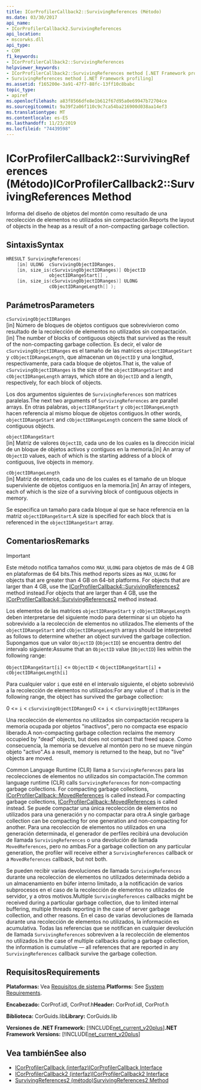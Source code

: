 ```yaml
---
title: ICorProfilerCallback2::SurvivingReferences (Método)
ms.date: 03/30/2017
api_name:
- ICorProfilerCallback2.SurvivingReferences
api_location:
- mscorwks.dll
api_type:
- COM
f1_keywords:
- ICorProfilerCallback2::SurvivingReferences
helpviewer_keywords:
- ICorProfilerCallback2::SurvivingReferences method [.NET Framework profiling]
- SurvivingReferences method [.NET Framework profiling]
ms.assetid: f165200e-3a91-47f7-88fc-13ff10c8babc
topic_type:
- apiref
ms.openlocfilehash: a83f8566dfe8e1b612f67d95a0e69947b72704ce
ms.sourcegitcommit: 9a39f2a06f110c9c7ca54ba216900d038aa14ef3
ms.translationtype: MT
ms.contentlocale: es-ES
ms.lasthandoff: 11/23/2019
ms.locfileid: "74439598"
---
```

# <a name="icorprofilercallback2survivingreferences-method"></a><span data-ttu-id="beacb-102">ICorProfilerCallback2::SurvivingReferences (Método)</span><span class="sxs-lookup"><span data-stu-id="beacb-102">ICorProfilerCallback2::SurvivingReferences Method</span></span>
<span data-ttu-id="beacb-103">Informa del diseño de objetos del montón como resultado de una recolección de elementos no utilizados sin compactación.</span><span class="sxs-lookup"><span data-stu-id="beacb-103">Reports the layout of objects in the heap as a result of a non-compacting garbage collection.</span></span>  
  
## <a name="syntax"></a><span data-ttu-id="beacb-104">Sintaxis</span><span class="sxs-lookup"><span data-stu-id="beacb-104">Syntax</span></span>  
  
```cpp  
HRESULT SurvivingReferences(  
    [in] ULONG  cSurvivingObjectIDRanges,  
    [in, size_is(cSurvivingObjectIDRanges)] ObjectID  
                objectIDRangeStart[] ,  
    [in, size_is(cSurvivingObjectIDRanges)] ULONG  
                cObjectIDRangeLength[] );  
```  
  
## <a name="parameters"></a><span data-ttu-id="beacb-105">Parámetros</span><span class="sxs-lookup"><span data-stu-id="beacb-105">Parameters</span></span>  
 `cSurvivingObjectIDRanges`  
 <span data-ttu-id="beacb-106">[in] Número de bloques de objetos contiguos que sobrevivieron como resultado de la recolección de elementos no utilizados sin compactación.</span><span class="sxs-lookup"><span data-stu-id="beacb-106">[in] The number of blocks of contiguous objects that survived as the result of the non-compacting garbage collection.</span></span> <span data-ttu-id="beacb-107">Es decir, el valor de `cSurvivingObjectIDRanges` es el tamaño de las matrices `objectIDRangeStart` y `cObjectIDRangeLength`, que almacenan un `ObjectID` y una longitud, respectivamente, para cada bloque de objetos.</span><span class="sxs-lookup"><span data-stu-id="beacb-107">That is, the value of `cSurvivingObjectIDRanges` is the size of the `objectIDRangeStart` and `cObjectIDRangeLength` arrays, which store an `ObjectID` and a length, respectively, for each block of objects.</span></span>  
  
 <span data-ttu-id="beacb-108">Los dos argumentos siguientes de `SurvivingReferences` son matrices paralelas.</span><span class="sxs-lookup"><span data-stu-id="beacb-108">The next two arguments of `SurvivingReferences` are parallel arrays.</span></span> <span data-ttu-id="beacb-109">En otras palabras, `objectIDRangeStart` y `cObjectIDRangeLength` hacen referencia al mismo bloque de objetos contiguos.</span><span class="sxs-lookup"><span data-stu-id="beacb-109">In other words, `objectIDRangeStart` and `cObjectIDRangeLength` concern the same block of contiguous objects.</span></span>  
  
 `objectIDRangeStart`  
 <span data-ttu-id="beacb-110">[in] Matriz de valores `ObjectID`, cada uno de los cuales es la dirección inicial de un bloque de objetos activos y contiguos en la memoria.</span><span class="sxs-lookup"><span data-stu-id="beacb-110">[in] An array of `ObjectID` values, each of which is the starting address of a block of contiguous, live objects in memory.</span></span>  
  
 `cObjectIDRangeLength`  
 <span data-ttu-id="beacb-111">[in] Matriz de enteros, cada uno de los cuales es el tamaño de un bloque superviviente de objetos contiguos en la memoria.</span><span class="sxs-lookup"><span data-stu-id="beacb-111">[in] An array of integers, each of which is the size of a surviving block of contiguous objects in memory.</span></span>  
  
 <span data-ttu-id="beacb-112">Se especifica un tamaño para cada bloque al que se hace referencia en la matriz `objectIDRangeStart`.</span><span class="sxs-lookup"><span data-stu-id="beacb-112">A size is specified for each block that is referenced in the `objectIDRangeStart` array.</span></span>  
  
## <a name="remarks"></a><span data-ttu-id="beacb-113">Comentarios</span><span class="sxs-lookup"><span data-stu-id="beacb-113">Remarks</span></span>  
  
> [!IMPORTANT]
> <span data-ttu-id="beacb-114">Este método notifica tamaños como `MAX_ULONG` para objetos de más de 4 GB en plataformas de 64 bits.</span><span class="sxs-lookup"><span data-stu-id="beacb-114">This method reports sizes as `MAX_ULONG` for objects that are greater than 4 GB on 64-bit platforms.</span></span> <span data-ttu-id="beacb-115">For objects that are larger than 4 GB, use the [ICorProfilerCallback4::SurvivingReferences2](../../../../docs/framework/unmanaged-api/profiling/icorprofilercallback4-survivingreferences2-method.md) method instead.</span><span class="sxs-lookup"><span data-stu-id="beacb-115">For objects that are larger than 4 GB, use the [ICorProfilerCallback4::SurvivingReferences2](../../../../docs/framework/unmanaged-api/profiling/icorprofilercallback4-survivingreferences2-method.md) method instead.</span></span>  
  
 <span data-ttu-id="beacb-116">Los elementos de las matrices `objectIDRangeStart` y `cObjectIDRangeLength` deben interpretarse del siguiente modo para determinar si un objeto ha sobrevivido a la recolección de elementos no utilizados.</span><span class="sxs-lookup"><span data-stu-id="beacb-116">The elements of the `objectIDRangeStart` and `cObjectIDRangeLength` arrays should be interpreted as follows to determine whether an object survived the garbage collection.</span></span> <span data-ttu-id="beacb-117">Supongamos que un valor `ObjectID` (`ObjectID`) se encuentra dentro del intervalo siguiente:</span><span class="sxs-lookup"><span data-stu-id="beacb-117">Assume that an `ObjectID` value (`ObjectID`) lies within the following range:</span></span>  
  
 `ObjectIDRangeStart[i]` <= `ObjectID` < `ObjectIDRangeStart[i]` + `cObjectIDRangeLength[i]`  
  
 <span data-ttu-id="beacb-118">Para cualquier valor `i` que esté en el intervalo siguiente, el objeto sobrevivió a la recolección de elementos no utilizados:</span><span class="sxs-lookup"><span data-stu-id="beacb-118">For any value of `i` that is in the following range, the object has survived the garbage collection:</span></span>  
  
 <span data-ttu-id="beacb-119">0 <= `i` < `cSurvivingObjectIDRanges`</span><span class="sxs-lookup"><span data-stu-id="beacb-119">0 <= `i` < `cSurvivingObjectIDRanges`</span></span>  
  
 <span data-ttu-id="beacb-120">Una recolección de elementos no utilizados sin compactación recupera la memoria ocupada por objetos "inactivos", pero no compacta ese espacio liberado.</span><span class="sxs-lookup"><span data-stu-id="beacb-120">A non-compacting garbage collection reclaims the memory occupied by "dead" objects, but does not compact that freed space.</span></span> <span data-ttu-id="beacb-121">Como consecuencia, la memoria se devuelve al montón pero no se mueve ningún objeto "activo".</span><span class="sxs-lookup"><span data-stu-id="beacb-121">As a result, memory is returned to the heap, but no "live" objects are moved.</span></span>  
  
 <span data-ttu-id="beacb-122">Common Language Runtime (CLR) llama a `SurvivingReferences` para las recolecciones de elementos no utilizados sin compactación.</span><span class="sxs-lookup"><span data-stu-id="beacb-122">The common language runtime (CLR) calls `SurvivingReferences` for non-compacting garbage collections.</span></span> <span data-ttu-id="beacb-123">For compacting garbage collections, [ICorProfilerCallback::MovedReferences](../../../../docs/framework/unmanaged-api/profiling/icorprofilercallback-movedreferences-method.md) is called instead.</span><span class="sxs-lookup"><span data-stu-id="beacb-123">For compacting garbage collections, [ICorProfilerCallback::MovedReferences](../../../../docs/framework/unmanaged-api/profiling/icorprofilercallback-movedreferences-method.md) is called instead.</span></span> <span data-ttu-id="beacb-124">Se puede compactar una única recolección de elementos no utilizados para una generación y no compactar para otra.</span><span class="sxs-lookup"><span data-stu-id="beacb-124">A single garbage collection can be compacting for one generation and non-compacting for another.</span></span> <span data-ttu-id="beacb-125">Para una recolección de elementos no utilizados en una generación determinada, el generador de perfiles recibirá una devolución de llamada `SurvivingReferences` o una devolución de llamada `MovedReferences`, pero no ambas.</span><span class="sxs-lookup"><span data-stu-id="beacb-125">For a garbage collection on any particular generation, the profiler will receive either a `SurvivingReferences` callback or a `MovedReferences` callback, but not both.</span></span>  
  
 <span data-ttu-id="beacb-126">Se pueden recibir varias devoluciones de llamada `SurvivingReferences` durante una recolección de elementos no utilizados determinada debido a un almacenamiento en búfer interno limitado, a la notificación de varios subprocesos en el caso de la recolección de elementos no utilizados de servidor, y a otros motivos.</span><span class="sxs-lookup"><span data-stu-id="beacb-126">Multiple `SurvivingReferences` callbacks might be received during a particular garbage collection, due to limited internal buffering, multiple threads reporting in the case of server garbage collection, and other reasons.</span></span> <span data-ttu-id="beacb-127">En el caso de varias devoluciones de llamada durante una recolección de elementos no utilizados, la información es acumulativa. Todas las referencias que se notifican en cualquier devolución de llamada `SurvivingReferences` sobreviven a la recolección de elementos no utilizados.</span><span class="sxs-lookup"><span data-stu-id="beacb-127">In the case of multiple callbacks during a garbage collection, the information is cumulative — all references that are reported in any `SurvivingReferences` callback survive the garbage collection.</span></span>  
  
## <a name="requirements"></a><span data-ttu-id="beacb-128">Requisitos</span><span class="sxs-lookup"><span data-stu-id="beacb-128">Requirements</span></span>  
 <span data-ttu-id="beacb-129">**Plataformas:** Vea [Requisitos de sistema](../../../../docs/framework/get-started/system-requirements.md).</span><span class="sxs-lookup"><span data-stu-id="beacb-129">**Platforms:** See [System Requirements](../../../../docs/framework/get-started/system-requirements.md).</span></span>  
  
 <span data-ttu-id="beacb-130">**Encabezado:** CorProf.idl, CorProf.h</span><span class="sxs-lookup"><span data-stu-id="beacb-130">**Header:** CorProf.idl, CorProf.h</span></span>  
  
 <span data-ttu-id="beacb-131">**Biblioteca:** CorGuids.lib</span><span class="sxs-lookup"><span data-stu-id="beacb-131">**Library:** CorGuids.lib</span></span>  
  
 <span data-ttu-id="beacb-132">**Versiones de .NET Framework:** [!INCLUDE[net_current_v20plus](../../../../includes/net-current-v20plus-md.md)]</span><span class="sxs-lookup"><span data-stu-id="beacb-132">**.NET Framework Versions:** [!INCLUDE[net_current_v20plus](../../../../includes/net-current-v20plus-md.md)]</span></span>  
  
## <a name="see-also"></a><span data-ttu-id="beacb-133">Vea también</span><span class="sxs-lookup"><span data-stu-id="beacb-133">See also</span></span>

- [<span data-ttu-id="beacb-134">ICorProfilerCallback (interfaz)</span><span class="sxs-lookup"><span data-stu-id="beacb-134">ICorProfilerCallback Interface</span></span>](../../../../docs/framework/unmanaged-api/profiling/icorprofilercallback-interface.md)
- [<span data-ttu-id="beacb-135">ICorProfilerCallback2 (interfaz)</span><span class="sxs-lookup"><span data-stu-id="beacb-135">ICorProfilerCallback2 Interface</span></span>](../../../../docs/framework/unmanaged-api/profiling/icorprofilercallback2-interface.md)
- [<span data-ttu-id="beacb-136">SurvivingReferences2 (método)</span><span class="sxs-lookup"><span data-stu-id="beacb-136">SurvivingReferences2 Method</span></span>](../../../../docs/framework/unmanaged-api/profiling/icorprofilercallback4-survivingreferences2-method.md)

